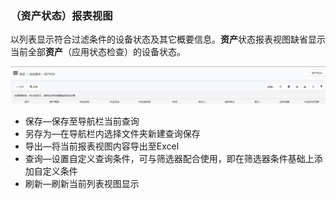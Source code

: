 ### （资产状态）报表视图
以列表显示符合过滤条件的设备状态及其它概要信息。**资产**状态报表视图缺省显示当前全部**资产**（应用状态检查）的设备状态。

![](./images/报表视图.png)

* 保存—保存至导航栏当前查询
* 另存为—在导航栏内选择文件夹新建查询保存
* 导出—将当前报表视图内容导出至Excel
* 查询—设置自定义查询条件，可与筛选器配合使用，即在筛选器条件基础上添加自定义条件
* 刷新—刷新当前列表视图显示